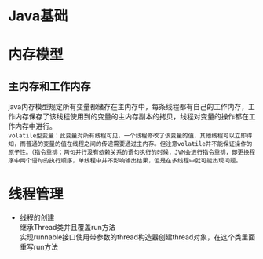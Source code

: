 # Java基础 
# 内存模型
## 主内存和工作内存
java内存模型规定所有变量都储存在主内存中，每条线程都有自己的工作内存，工作内存保存了该线程使用到的变量的主内存副本的拷贝，线程对变量的操作都在工作内存中进行。<br>
```volatile型变量：此变量对所有线程可见，一个线程修改了该变量的值，其他线程可以立即得知，而普通的变量的值在线程之间的传递需要通过主内存。但注意volatile并不能保证操作的原子性。（指令重排：两句并行没有依赖关系的语句执行的时候，JVM会进行指令重排，即更换程序中两个语句的执行顺序，单线程中并不影响输出结果，但是在多线程中就可能出现问题。```
# 线程管理
* 线程的创建  
继承Thread类并且覆盖run方法  
实现runnable接口使用带参数的thread构造器创建thread对象，在这个类里面重写run方法

